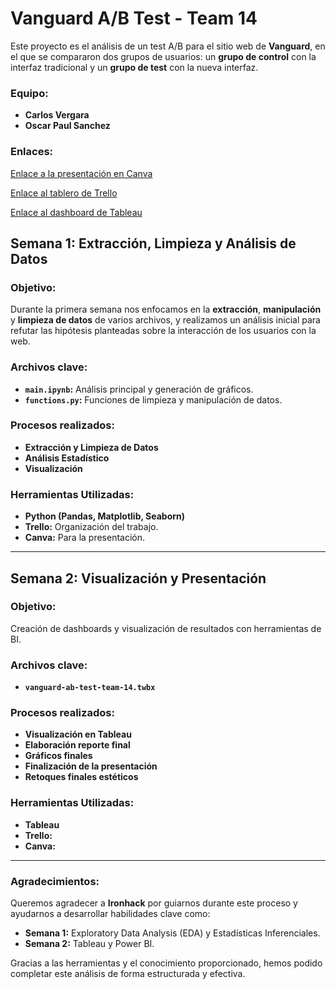 # Vanguard A/B Test - Team 14

Este proyecto es el análisis de un test A/B para el sitio web de **Vanguard**, en el que se compararon dos grupos de usuarios: un **grupo de control** con la interfaz tradicional y un **grupo de test** con la nueva interfaz.

### Equipo:
- **Carlos Vergara**
- **Oscar Paul Sanchez**

### Enlaces:
[Enlace a la presentación en Canva](https://www.canva.com/design/DAGR9oN8BQU/XbN88uYBWu6SmMsFf0GwKQ/view?utm_content=DAGR9oN8BQU&utm_campaign=designshare&utm_medium=link&utm_source=editor)

[Enlace al tablero de Trello](https://trello.com/b/BjGPDHFI)

[Enlace al dashboard de Tableau](https://public.tableau.com/views/vanguard-ab-test-team-14/AnalisisAB?:language=es-ES&publish=yes&:sid=&:redirect=auth&:display_count=n&:origin=viz_share_link)

## Semana 1: Extracción, Limpieza y Análisis de Datos

### Objetivo:
Durante la primera semana nos enfocamos en la **extracción**, **manipulación** y **limpieza de datos** de varios archivos, y realizamos un análisis inicial para refutar las hipótesis planteadas sobre la interacción de los usuarios con la web.

### Archivos clave:
- **`main.ipynb`:** Análisis principal y generación de gráficos.
- **`functions.py`:** Funciones de limpieza y manipulación de datos.

### Procesos realizados:
- **Extracción y Limpieza de Datos**
- **Análisis Estadístico**
- **Visualización**

### Herramientas Utilizadas:
- **Python (Pandas, Matplotlib, Seaborn)**
- **Trello:** Organización del trabajo.
- **Canva:** Para la presentación.

---

## Semana 2: Visualización y Presentación

### Objetivo:
Creación de dashboards y visualización de resultados con herramientas de BI.

### Archivos clave:
- **`vanguard-ab-test-team-14.twbx`**

### Procesos realizados:
- **Visualización en Tableau**
- **Elaboración reporte final**
- **Gráficos finales**
- **Finalización de la presentación**
- **Retoques finales estéticos**

### Herramientas Utilizadas:
- **Tableau**
- **Trello:**
- **Canva:**
  
---

### Agradecimientos:
Queremos agradecer a **Ironhack** por guiarnos durante este proceso y ayudarnos a desarrollar habilidades clave como:

- **Semana 1:** Exploratory Data Analysis (EDA) y Estadísticas Inferenciales.
- **Semana 2:** Tableau y Power BI.

Gracias a las herramientas y el conocimiento proporcionado, hemos podido completar este análisis de forma estructurada y efectiva.
